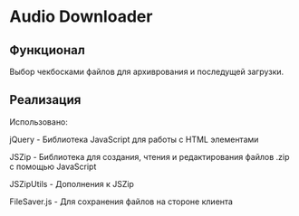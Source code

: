 # Audio Downloader

## Функционал

Выбор чекбосками файлов для архиврования и последущей загрузки.

## Реализация

Использовано:

jQuery - Библиотека JavaScript для работы с HTML элементами

JSZip - Библиотека для создания, чтения и редактирования файлов .zip с помощью JavaScript

JSZipUtils - Дополнения к JSZip

FileSaver.js - Для сохранения файлов на стороне клиента
